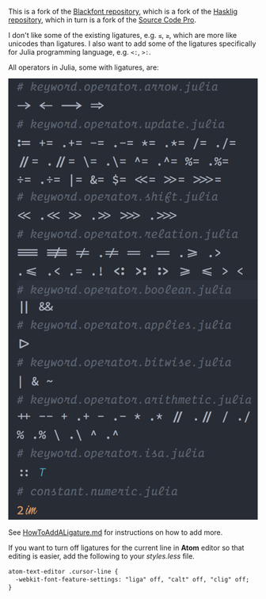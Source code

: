 This is a fork of the [Blackfont repository](https://github.com/blackro-se/blackfont),
which is a fork of the [Hasklig repository](https://github.com/i-tu/Hasklig),  which
in turn is a fork of the [Source Code Pro](https://github.com/adobe-fonts/source-code-pro).

I don't like some of the existing ligatures, e.g. `≤`, `≥`, which are more like unicodes
than ligatures. I also want to add some of the ligatures specifically for Julia programming
language, e.g. `<:`, `>:`.

All operators in Julia, some with ligatures, are:

![](JuliaLig.png)

See [HowToAddALigature.md](HowToAddALigature.md) for instructions on how to add more.

If you want to turn off ligatures for the current line in **Atom** editor so that editing is easier,
add the following to your *styles.less* file.

```Less
atom-text-editor .cursor-line {
  -webkit-font-feature-settings: "liga" off, "calt" off, "clig" off;
}
```
